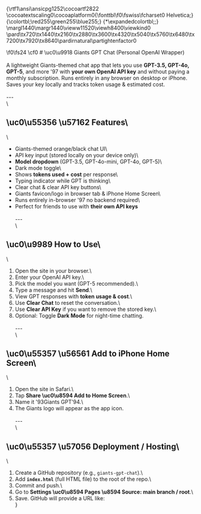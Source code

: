 {\rtf1\ansi\ansicpg1252\cocoartf2822
\cocoatextscaling0\cocoaplatform0{\fonttbl\f0\fswiss\fcharset0 Helvetica;}
{\colortbl;\red255\green255\blue255;}
{\*\expandedcolortbl;;}
\margl1440\margr1440\vieww11520\viewh8400\viewkind0
\pard\tx720\tx1440\tx2160\tx2880\tx3600\tx4320\tx5040\tx5760\tx6480\tx7200\tx7920\tx8640\pardirnatural\partightenfactor0

\f0\fs24 \cf0 # \uc0\u9918  Giants GPT Chat (Personal OpenAI Wrapper)\
\
A lightweight Giants-themed chat app that lets you use **GPT-3.5, GPT-4o, GPT-5**, and more \'97 with **your own OpenAI API key** and without paying a monthly subscription. Runs entirely in any browser on desktop or iPhone. Saves your key locally and tracks token usage & estimated cost.\
\
---\
\
## \uc0\u55356 \u57162  Features\
\
- Giants-themed orange/black chat UI\
- API key input (stored locally on your device only)\
- **Model dropdown** (GPT-3.5, GPT-4o-mini, GPT-4o, GPT-5)\
- Dark mode toggle\
- Shows **tokens used + cost** per response\
- Typing indicator while GPT is thinking\
- Clear chat & clear API key buttons\
- Giants favicon/logo in browser tab & iPhone Home Screen\
- Runs entirely in-browser \'97 no backend required\
- Perfect for friends to use with **their own API keys**\
\
---\
\
## \uc0\u9989  How to Use\
\
1. Open the site in your browser.\
2. Enter your OpenAI API key.\
3. Pick the model you want (GPT-5 recommended).\
4. Type a message and hit **Send**.\
5. View GPT responses with **token usage & cost**.\
6. Use **Clear Chat** to reset the conversation.\
7. Use **Clear API Key** if you want to remove the stored key.\
8. Optional: Toggle **Dark Mode** for night-time chatting.\
\
---\
\
## \uc0\u55357 \u56561  Add to iPhone Home Screen\
\
1. Open the site in Safari.\
2. Tap **Share \uc0\u8594  Add to Home Screen**.\
3. Name it \'93Giants GPT\'94.\
4. The Giants logo will appear as the app icon.\
\
---\
\
## \uc0\u55357 \u57056  Deployment / Hosting\
\
1. Create a GitHub repository (e.g., `giants-gpt-chat`).\
2. Add **`index.html`** (full HTML file) to the root of the repo.\
3. Commit and push.\
4. Go to **Settings \uc0\u8594  Pages \u8594  Source: main branch / root**.\
5. Save. GitHub will provide a URL like:  \
}